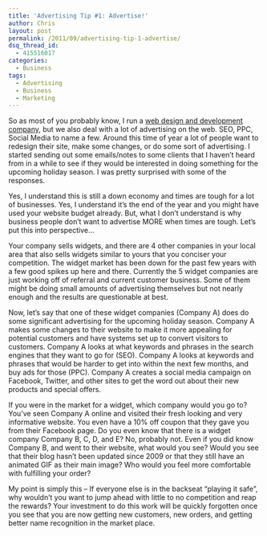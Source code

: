 ```yaml
---
title: 'Advertising Tip #1: Advertise!'
author: Chris
layout: post
permalink: /2011/09/advertising-tip-1-advertise/
dsq_thread_id:
  - 415516017
categories:
  - Business
tags:
  - Advertising
  - Business
  - Marketing
---
```

So as most of you probably know, I run a <a href="http://www.modomediagroup.com" target="_blank">web design and development company</a>, but we also deal with a lot of advertising on the web. SEO, PPC, Social Media to name a few. Around this time of year a lot of people want to redesign their site, make some changes, or do some sort of advertising. <!--more-->I started sending out some emails/notes to some clients that I haven&#8217;t heard from in a while to see if they would be interested in doing something for the upcoming holiday season. I was pretty surprised with some of the responses.

Yes, I understand this is still a down economy and times are tough for a lot of businesses. Yes, I understand it&#8217;s the end of the year and you might have used your website budget already. But, what I don&#8217;t understand is why business people don&#8217;t want to advertise MORE when times are tough. Let&#8217;s put this into perspective&#8230;

Your company sells widgets, and there are 4 other companies in your local area that also sells widgets similar to yours that you conciser your competition. The widget market has been down for the past few years with a few good spikes up here and there. Currently the 5 widget companies are just working off of referral and current customer business. Some of them might be doing small amounts of advertising themselves but not nearly enough and the results are questionable at best.

Now, let&#8217;s say that one of these widget companies (Company A) does do some significant advertising for the upcoming holiday season. Company A makes some changes to their website to make it more appealing for potential customers and have systems set up to convert visitors to customers. Company A looks at what keywords and phrases in the search engines that they want to go for (SEO). Company A looks at keywords and phrases that would be harder to get into within the next few months, and buy ads for those (PPC). Company A creates a social media campaign on Facebook, Twitter, and other sites to get the word out about their new products and special offers.

If you were in the market for a widget, which company would you go to? You&#8217;ve seen Company A online and visited their fresh looking and very informative website. You even have a 10% off coupon that they gave you from their Facebook page. Do you even know that there is a widget company Company B, C, D, and E? No, probably not. Even if you did know Company B, and went to their website, what would you see? Would you see that their blog hasn&#8217;t been updated since 2009 or that they still have an animated GIF as their main image? Who would you feel more comfortable with fulfilling your order?

My point is simply this &#8211; If everyone else is in the backseat &#8220;playing it safe&#8221;, why wouldn&#8217;t you want to jump ahead with little to no competition and reap the rewards? Your investment to do this work will be quickly forgotten once you see that you are now getting new customers, new orders, and getting better name recognition in the market place.